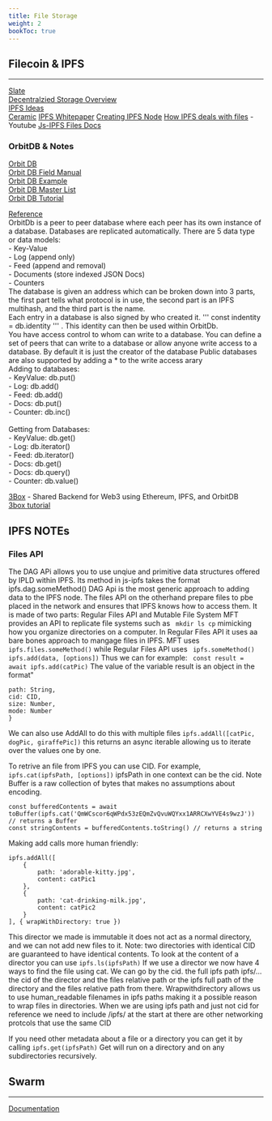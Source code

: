 ```yaml
---
title: File Storage
weight: 2
bookToc: true
---
```


## Filecoin & IPFS
---
[Slate](https://slate.host/)  
[Decentralzied Storage Overview](https://medium.com/bitfwd/what-is-decentralised-storage-ipfs-filecoin-sia-storj-swarm-5509e476995f)  
[IPFS Ideas](https://docs.ipfs.io/concepts/usage-ideas-examples/)  
[Ceramic](https://ceramic.network/)
[IPFS Whitepaper](https://ipfs.io/ipfs/QmR7GSQM93Cx5eAg6a6yRzNde1FQv7uL6X1o4k7zrJa3LX/ipfs.draft3.pdf)
[Creating IPFS Node](https://docs.ipfs.io/how-to/command-line-quick-start/#initialize-the-repository)
[How IPFS deals with files](https://www.youtube.com/watch?v=Z5zNPwMDYGg&feature=youtu.be) -Youtube
[Js-IPFS Files Docs](https://github.com/ipfs/js-ipfs/blob/master/docs/core-api/FILES.md)

### OrbitDB & Notes
[Orbit DB](https://orbitdb.org/)  
[Orbit DB Field Manual](https://github.com/orbitdb/field-manual)    
[Orbit DB Example](https://github.com/orbitdb/example-orbitdb-todomvc)   
[Orbit DB Master List](https://github.com/orbitdb/awesome-orbitdb)  
[Orbit DB Tutorial](https://github.com/orbitdb/web3-workshop/tree/6-play-track)  

[Reference](https://github.com/orbitdb/orbit-db/blob/master/GUIDE.md)   
    OrbitDb is  a peer to peer database where each peer has its own instance of a database. Databases are replicated automatically.
    There are 5 data type or data models:  
    - Key-Value  
    - Log (append only)  
    - Feed (append and removal)  
    - Documents (store indexed JSON Docs)  
    - Counters  
    The database is given an address which can be broken down into 3 parts, the first part tells what protocol is in use, the second part is an IPFS multihash, and the third part is the name.  
    Each entry in a database is also signed by who created it. ''' const indentity = db.identity ''' . This identity can then be used within OrbitDb.    
    You have access control to whom can write to a database. You can define a set of peers that can write to a database or allow anyone write access to a database. By default it is just the creator of the database 
    Public databases are also supported by adding a * to the write access arary  
    Adding to databases:  
    - KeyValue: db.put()  
    - Log: db.add()  
    - Feed: db.add()  
    - Docs: db.put()  
    - Counter: db.inc()  
    <br/>
    Getting from Databases:  
    - KeyValue: db.get()  
    - Log: db.iterator()  
    - Feed: db.iterator()  
    - Docs: db.get()  
    - Docs: db.query()  
    - Counter: db.value()  

[3Box](https://3box.io/) - Shared Backend for Web3 using Ethereum, IPFS, and OrbitDB  
[3box tutorial](https://github.com/RachBLondon/dapp-store)

## IPFS NOTEs

### Files API
The DAG APi allows you to use  unqiue and primitive data structures offered by IPLD within IPFS.  Its method in js-ipfs takes the format ipfs.dag.someMethod()
DAG Api is the most generic approach to adding data to the IPFS node. The files API on the otherhand prepare files to pbe placed in the network and ensures that IPFS knows how to access them. It is made of two parts: Regular Files API and Mutable File System
MFT provides an API to replicate file systems such as ``` mkdir ls cp``` mimicking how you organize directories on a computer. In Regular Files API it uses aa bare bones approach to mangage files in IPFS. MFT uses ``` ipfs.files.someMethod()``` while Regular Files API uses ``` ipfs.someMethod()```
```ipfs.add(data, [options])```
Thus we can for example:
``` const result = await ipfs.add(catPic)```
The value of the variable result is an object in the format"
``` {
path: String,
cid: CID,
size: Number,
mode: Number
}
```
We can also use AddAll to do this with multiple files ```ipfs.addAll([catPic, dogPic, giraffePic])```
this returns an async iterable allowing us to iterate over the values one by one.

To retrive an file from IPFS you can use CID. For example, ```ipfs.cat(ipfsPath, [options])``` ipfsPath in one context can be the cid. Note Buffer is a raw collection of bytes that makes no assumptions about encoding. 
```
const bufferedContents = await toBuffer(ipfs.cat('QmWCscor6qWPdx53zEQmZvQvuWQYxx1ARRCXwYVE4s9wzJ')) // returns a Buffer
const stringContents = bufferedContents.toString() // returns a string
```
Making add calls more human friendly:

```
ipfs.addAll([
    {
        path: 'adorable-kitty.jpg',
        content: catPic1
    },
    {
        path: 'cat-drinking-milk.jpg',
        content: catPic2
    }
], { wrapWithDirectory: true })
```
This director we made is immutable it does not act as a normal directory, and we can not add new files to it.
Note: two directories with identical CID are guaranteed to have identical contents. To look at the content of a director you can use ```ipfs.ls(ipfsPath)```
If we use a director we now have 4 ways to find the file using cat. We can go by the cid. the full ipfs path ipfs/... the cid of the director and the files relative path or the ipfs full path of the directory and the files relative path from there. Wrapwithdirectory allows us to use human_readable filenames in ipfs paths making it a possible reason to wrap files in directories. When we are using ipfs path and just not cid for reference we need to include /ipfs/ at the start at there are other networking protcols that use the same CID

If you need other metadata about a file or a directory you can get it by calling ```ipfs.get(ipfsPath)```
Get will run on a directory and on any subdirectories recursively.
## Swarm
---
[Documentation](https://swarm-guide.readthedocs.io/en/latest/)  